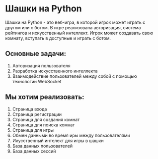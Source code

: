# Шашки на Python

Шашки на Python - это веб-игра, в которой игрок может играть с другом или с ботом.
В игре реализована авторизация, система рейтингов и искусственный интеллект.
Игрок может создавать свою комнату, вступать в доступные и играть с ботом.


Основные задачи:
---
1. Авторизация пользователя
2. Разработка искусственного интеллекта
3. Взаимодействие пользователей между собой с помощью технологии WebSocket


Мы хотим реализовать:
---
1. Страница входа
2. Страница регистрации
3. Страница для создания комнат
3. Страница для поиска комнат
5. Страница для игры
6. Обмен данными во время иры между пользователями
7. Икусственный интелект для игры в шашки
8. База данных пользователей
9. База данных сессий

